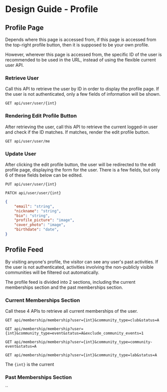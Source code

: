 # Design Guide - Profile

## Profile Page

Depends where this page is accessed from, if this page is accessed from the top-right profile button, then it is supposed to be your own profile.

However, wherever this page is accessed from, the specific ID of the user is recommended to be used in the URL, instead of using the flexible current user API.

### Retrieve User

Call this API to retrieve the user by ID in order to display the profile page.
If the user is not authenticated, only a few fields of information will be shown.

`GET api/user/user/{int}`

### Rendering Edit Profile Button

After retrieving the user, call this API to retrieve the current logged-in user and check if the ID matches. If matches, render the edit profile button.

`GET api/user/user/me`

### Update User

After clicking the edit profile button, the user will be redirected to the edit profile page, displaying the form for the user. There is a few fields, but only 6 of these fields below can be edited.

`PUT api/user/user/{int}`

`PATCH api/user/user/{int}`

```json
{
    "email": "string",
    "nickname": "string",
    "bio": "string",
    "profile_picture": "image",
    "cover_photo": "image",
    "birthdate": "date",
}
```

## Profile Feed

By visiting anyone's profile, the visitor can see any user's past activities. If the user is not authenticated, activities involving the non-publicly visible communities will be filtered out automatically.

The profile feed is divided into 2 sections, including the current memberships section and the past memberships section.

### Current Memberships Section

Call these 4 APIs to retrieve all current memberships of the user.

`GET api/membership/membership?user={int}&community_type=club&status=A`

`GET api/membership/membership?user={int}&community_type=event&status=A&exclude_community_events=1`

`GET api/membership/membership?user={int}&community_type=community-event&status=A`

`GET api/membership/membership?user={int}&community_type=lab&status=A`

The `{int}` is the current

### Past Memberships Section

``

